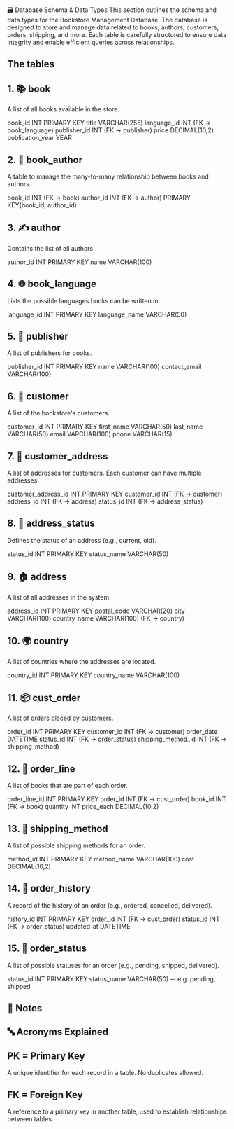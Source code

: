 🗃️ Database Schema & Data Types
This section outlines the schema and data types for the Bookstore Management Database. The database is designed to store and manage data related to books, authors, customers, orders, shipping, and more. Each table is carefully structured to ensure data integrity and enable efficient queries across relationships.

## The tables
## 1. 📚 book
A list of all books available in the store.

book_id         INT PRIMARY KEY
title           VARCHAR(255)
language_id     INT (FK → book_language)
publisher_id    INT (FK → publisher)
price           DECIMAL(10,2)
publication_year YEAR

## 2. 🔗 book_author
A table to manage the many-to-many relationship between books and authors.

book_id         INT (FK → book)
author_id       INT (FK → author)
PRIMARY KEY(book_id, author_id)

## 3. ✍️ author
Contains the list of all authors.

author_id       INT PRIMARY KEY
name            VARCHAR(100)

## 4. 🌐 book_language
Lists the possible languages books can be written in.

language_id     INT PRIMARY KEY
language_name   VARCHAR(50)

## 5. 🏢 publisher
A list of publishers for books.

publisher_id    INT PRIMARY KEY
name            VARCHAR(100)
contact_email   VARCHAR(100)

## 6. 👤 customer
A list of the bookstore's customers.

customer_id     INT PRIMARY KEY
first_name      VARCHAR(50)
last_name       VARCHAR(50)
email           VARCHAR(100)
phone           VARCHAR(15)

## 7. 🧍 customer_address
A list of addresses for customers. Each customer can have multiple addresses.

customer_address_id INT PRIMARY KEY
customer_id     INT (FK → customer)
address_id      INT (FK → address)
status_id       INT (FK → address_status)

## 8. 🔖 address_status
Defines the status of an address (e.g., current, old).

status_id       INT PRIMARY KEY
status_name     VARCHAR(50)

## 9. 🏠 address
A list of all addresses in the system.

address_id      INT PRIMARY KEY
postal_code     VARCHAR(20)
city            VARCHAR(100)
country_name     VARCHAR(100) (FK → country)

## 10. 🌍 country 
A list of countries where the addresses are located.

country_id      INT PRIMARY KEY
country_name    VARCHAR(100)

## 11. 📦 cust_order
A list of orders placed by customers.

order_id        INT PRIMARY KEY
customer_id     INT (FK → customer)
order_date      DATETIME
status_id       INT (FK → order_status)
shipping_method_id INT (FK → shipping_method)

## 12. 🧾 order_line
A list of books that are part of each order.

order_line_id   INT PRIMARY KEY
order_id        INT (FK → cust_order)
book_id         INT (FK → book)
quantity        INT
price_each      DECIMAL(10,2)

## 13. 🧭 shipping_method
A list of possible shipping methods for an order.

method_id       INT PRIMARY KEY
method_name     VARCHAR(100)
cost            DECIMAL(10,2)

## 14. 📜 order_history
A record of the history of an order (e.g., ordered, cancelled, delivered).

history_id      INT PRIMARY KEY
order_id        INT (FK → cust_order)
status_id       INT (FK → order_status)
updated_at      DATETIME

## 15. 📄 order_status
A list of possible statuses for an order (e.g., pending, shipped, delivered). 

status_id       INT PRIMARY KEY
status_name     VARCHAR(50) -- e.g. pending, shipped


## 📌 Notes

## 🔤 Acronyms Explained
## PK = Primary Key
A unique identifier for each record in a table. No duplicates allowed.

## FK = Foreign Key
A reference to a primary key in another table, used to establish relationships between tables.
